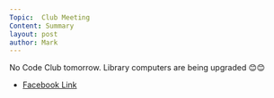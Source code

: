 ```yaml
---
Topic:  Club Meeting
Content: Summary
layout: post
author: Mark
---
```

No Code Club tomorrow. Library computers are being upgraded 😊😊



* [Facebook Link](https://www.facebook.com/1481985248595237/posts/2397357463724673/)


